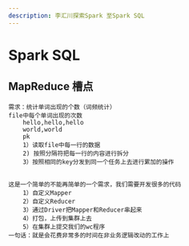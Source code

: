 ```yaml
---
description: 李汇川探索Spark 至Spark SQL
---
```


# Spark SQL

## MapReduce 槽点
	需求：统计单词出现的个数（词频统计）
	file中每个单词出现的次数
		hello,hello,hello
		world,world
		pk
		1）读取file中每一行的数据
		2) 按照分隔符把每一行的内容进行拆分
		3）按照相同的key分发到同一个任务上去进行累加的操作
		
		
	这是一个简单的不能再简单的一个需求，我们需要开发很多的代码
		1）自定义Mapper
		2）自定义Reducer
		3）通过Driver把Mapper和Reducer串起来
		4）打包，上传到集群上去
		5）在集群上提交我们的wc程序		
	一句话：就是会花费非常多的时间在非业务逻辑改动的工作上	
